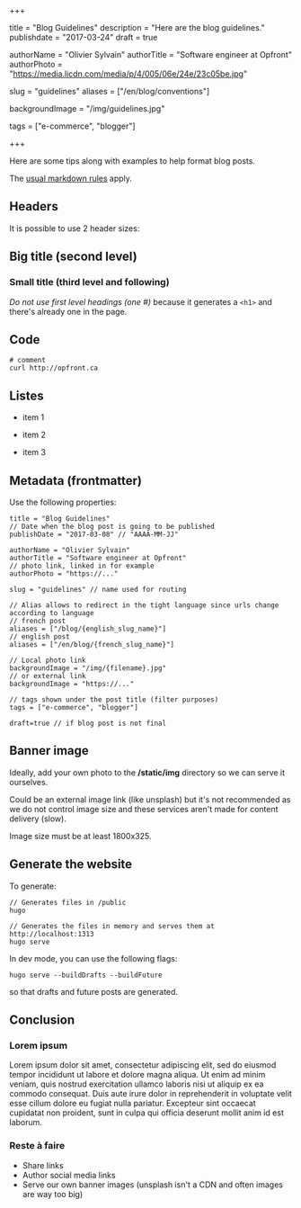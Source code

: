 +++

title = "Blog Guidelines"
description = "Here are the blog guidelines."
publishdate = "2017-03-24"
draft = true

authorName = "Olivier Sylvain" 
authorTitle = "Software engineer at Opfront"
authorPhoto = "https://media.licdn.com/media/p/4/005/06e/24e/23c05be.jpg"

slug = "guidelines"
aliases = ["/en/blog/conventions"]

backgroundImage = "/img/guidelines.jpg"

tags = ["e-commerce", "blogger"]

+++

Here are some tips along with examples to help format blog posts.

The [usual markdown rules](http://markdown-guide.readthedocs.io/en/latest/basics.html) apply.


## Headers

It is possible to use 2 header sizes:

## Big title (second level)
### Small title (third level and following)

*Do not use first level headings (one #)* because it generates a ```<h1>``` and there's already one in the page. 

## Code

```
# comment
curl http://opfront.ca
```

## Listes
+ item 1
- item 2
* item 3

## Metadata (frontmatter)

Use the following properties:
```
title = "Blog Guidelines"
// Date when the blog post is going to be published
publishDate = "2017-03-08" // "AAAA-MM-JJ"

authorName = "Olivier Sylvain" 
authorTitle = "Software engineer at Opfront"
// photo link, linked in for example
authorPhoto = "https://..."

slug = "guidelines" // name used for routing

// Alias allows to redirect in the tight language since urls change according to language
// french post
aliases = ["/blog/{english_slug_name}"]
// english post
aliases = ["/en/blog/{french_slug_name}"] 

// Local photo link
backgroundImage = "/img/{filename}.jpg"
// or external link
backgroundImage = "https://..."

// tags shown under the post title (filter purposes)
tags = ["e-commerce", "blogger"]

draft=true // if blog post is not final
```

## Banner image
Ideally, add your own photo to the **/static/img** directory so we can serve it ourselves. 

Could be an external image link (like unsplash) but it's not recommended as we do not control image size and these services aren't made for content delivery (slow).

Image size must be at least 1800x325.

## Generate the website
To generate:

```
// Generates files in /public
hugo 

// Generates the files in memory and serves them at http://localhost:1313
hugo serve 
```
In dev mode, you can use the following flags:
```
hugo serve --buildDrafts --buildFuture
```
so that drafts and future posts are generated.

## Conclusion

### Lorem ipsum

Lorem ipsum dolor sit amet, consectetur adipiscing elit, sed do eiusmod tempor incididunt ut labore et dolore magna aliqua. Ut enim ad minim veniam, quis nostrud exercitation ullamco laboris nisi ut aliquip ex ea commodo consequat. Duis aute irure dolor in reprehenderit in voluptate velit esse cillum dolore eu fugiat nulla pariatur. Excepteur sint occaecat cupidatat non proident, sunt in culpa qui officia deserunt mollit anim id est laborum.

### Reste à faire

* Share links
* Author social media links
* Serve our own banner images (unsplash isn't a CDN and often images are way too big)
